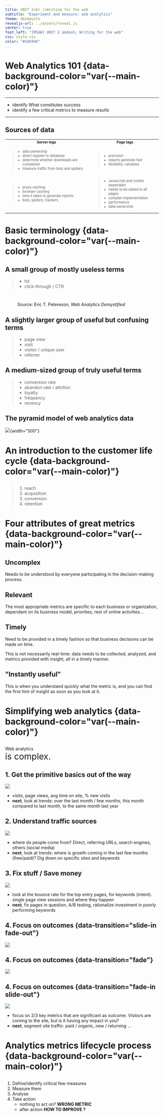 ```yaml
---
title: UNIT 2<br />Writing for the web
subtitle: "Experiment and measure: web analytics"
theme: mbzdeusto
revealjs-url: ../assets/reveal.js
center: true
foot_left: "[MSGW] UNIT 2 &mdash; Writing for the web"
css: style.css
color: "#CA694A"
...
```


# Web Analytics 101 {data-background-color="var(--main-color)"}

---

- identify What constitutes success
- identify a few critical metrics to measure results

---

## Sources of data 

<table style="font-size:.8em;" class="small">
    <tr>
        <th>Server logs</th>
        <th> </th>
        <th>Page tags</th>
    </tr>
    <tr>
        <td>

>- data ownership
>- direct register to database
>- determine whether downloads are completed
>- measure traffic from bots and spiders

</td><td style="vertical-align: middle;background-color:var(--green);color:white;"><i class="fa fa-check-circle"></i></td><td style="vertical-align: middle;">

>- precision
>- reports generate fast
>- flexibility: variables

</td></tr><tr><td style="vertical-align: middle;">

>- proxy caching
>- browser caching
>- time it takes to generate reports
>- bots, spiders, trackers

</td><td style="vertical-align: middle;background-color:var(--red);color:white"><i class="fa fa-minus-circle"></i></td><td>

>- Javascript and cookie dependant
>- needs to be added to all pages
>- complex implementation
>- performance
>- data ownership

</td></tr></table>


# Basic terminology {data-background-color="var(--main-color)"}

##  A small group of mostly useless terms

>- hit
>- click-through / CTR

<figure style="margin-top:3em;"><figcaption>Source: Eric T. Petereson, <em>Web Analytics Demystified</em></figcaption></figure>

## A slightly larger group of useful but confusing terms

>- page view
>- visit
>- visitor / unique user
>- referrer

## A medium-sized group of truly useful terms

>- conversion rate
>- abandon rate / attrition
>- loyalty
>- frequency
>- recency

## The pyramid model of web analytics data

![](img/data-pyramid.png){width="500"}

# An introduction to the customer life cycle  {data-background-color="var(--main-color)"}

##

>1. reach
>2. acquisition
>3. conversion
>4. retention

# Four attributes of great metrics {data-background-color="var(--main-color)"}

## Uncomplex

Needs to be understood by everyone participating in the decision-making process.

## Relevant

The most appropriate metrics are specific to each business or organization, dependant on its business model, priorities, rest of online activities...

## Timely

Need to be provided in a timely fashion so that business decisions can be made on time.

This is not necessarily real-time: data needs to be collected, analyzed, and metrics provided with insight, all in a timely manner.

## "Instantly useful"

This is when you understand quickly what the metric is, and you can find the first hint of insight as soon as you look at it.

<!-- EXAMPLE? -->


# Simplifying web analytics {data-background-color="var(--main-color)"}

## 

Web analytics  
<span style="font-size:2em;">is complex.</span>

## 1. Get the primitive basics out of the way

![](img/basics.png)

- visits, page views, avg time on site, % new visits
- **next**, look at trends: over the last month / few months, this month compared to last month, to the same month last year

## 2. Understand traffic sources

![](img/sources.png)


- where do people come from? Direct, referring URLs, search engines, others (social media)
- **next**, look at trends: where is growth coming in the last few months (free/paid)? Dig down on specific sites and keywords

## 3. Fix stuff / Save money

![](img/fix-things.png)


- look at the bounce rate for the top entry pages, for keywords (intent). single page view sessions and where they happen
- **next**, fix pages in question, A/B testing, rationalize investment in poorly performing keywords

<!-- ## 4. Site overlay -->

## 4. Focus on outcomes {data-transition="slide-in fade-out"}

![](img/outcomes1.png)

## 4. Focus on outcomes {data-transition="fade"}

![](img/outcomes2.png)

## 4. Focus on outcomes {data-transition="fade-in slide-out"}

![](img/outcomes3.png)


- focus on 2/3 key metrics that are significant as outcome. Visitors are coming to the site, but is it having any impact in you?
- **next**, segment site traffic: paid / organic, new / returning ...

# Analytics metrics lifecycle process {data-background-color="var(--main-color)"}

##

1. Define/identify critical few measures
2. Measure them
3. Analyse
4. Take action
    - nothing to act on? <span class="fragment" style="color:var(--red);font-weight:bold;">WRONG METRIC</span>
    - after action <span class="fragment" style="color:var(--green);font-weight:bold"> HOW TO IMPROVE ?</span>